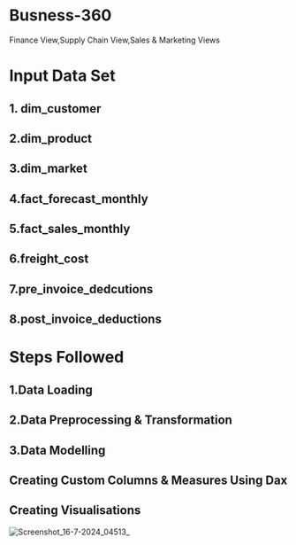 # Busness-360
Finance View,Supply Chain View,Sales &amp; Marketing Views



# Input Data Set

## 1. dim_customer
## 2.dim_product
## 3.dim_market
## 4.fact_forecast_monthly
## 5.fact_sales_monthly
## 6.freight_cost
## 7.pre_invoice_dedcutions
## 8.post_invoice_deductions

# Steps Followed

## 1.Data Loading

## 2.Data Preprocessing & Transformation

## 3.Data Modelling

## Creating Custom Columns & Measures Using Dax

## Creating Visualisations 

![Screenshot_16-7-2024_04513_](https://github.com/user-attachments/assets/3b279387-8fb8-40f1-a365-595c3994f147)



